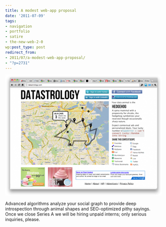```yaml
---
title: A modest web-app proposal
date: '2011-07-09'
tags:
- navigation
- portfolio
- satire
- the-new-web-2-0
wp:post_type: post
redirect_from:
- 2011/07/a-modest-web-app-proposal/
- "?p=2731"
---
```


[ ![](/uploads/2011-07-09-A-modest-web-app-proposal/datastrology-browser-600x463.png "datastrology-browser") ](/uploads/2011-07-09-A-modest-web-app-proposal/datastrology-browser.png)

Advanced algorithms analyze your social graph to provide deep introspection through animal shapes and SEO-optimized pithy sayings. Once we close Series A we will be hiring unpaid interns; only serious inquiries, please.
